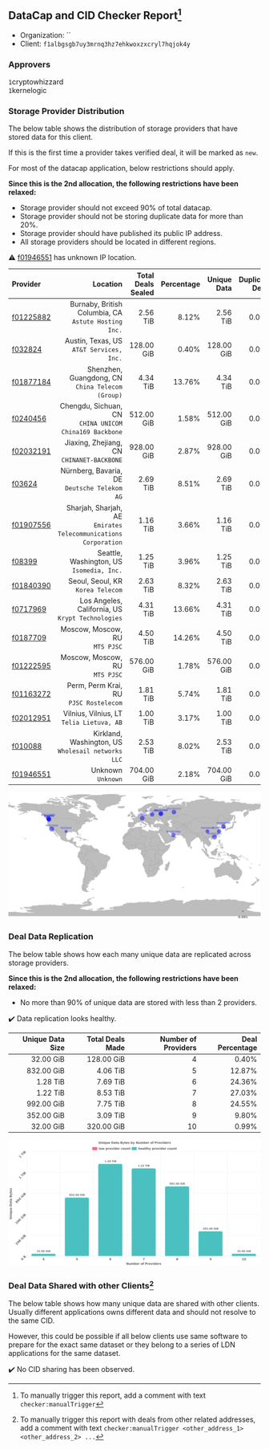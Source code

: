 ## DataCap and CID Checker Report[^1]
 - Organization: ``
 - Client: `f1albgsgb7uy3mrnq3hz7ehkwoxzxcryl7hqjok4y`
### Approvers
`1`cryptowhizzard<br/>`1`kernelogic

### Storage Provider Distribution
The below table shows the distribution of storage providers that have stored data for this client.

If this is the first time a provider takes verified deal, it will be marked as `new`.

For most of the datacap application, below restrictions should apply.

**Since this is the 2nd allocation, the following restrictions have been relaxed:**
 - Storage provider should not exceed 90% of total datacap.
 - Storage provider should not be storing duplicate data for more than 20%.
 - Storage provider should have published its public IP address.
 - All storage providers should be located in different regions.

⚠️ [f01946551](https://filfox.info/en/address/f01946551) has unknown IP location.

| Provider                                              |                                                           Location | Total Deals Sealed | Percentage | Unique Data | Duplicate Deals |
| :---------------------------------------------------- | -----------------------------------------------------------------: | -----------------: | ---------: | ----------: | --------------: |
| [f01225882](https://filfox.info/en/address/f01225882) |            Burnaby, British Columbia, CA<br/>`Astute Hosting Inc.` |           2.56 TiB |      8.12% |    2.56 TiB |           0.00% |
| [f032824](https://filfox.info/en/address/f032824)     |                        Austin, Texas, US<br/>`AT&T Services, Inc.` |         128.00 GiB |      0.40% |  128.00 GiB |           0.00% |
| [f01877184](https://filfox.info/en/address/f01877184) |                Shenzhen, Guangdong, CN<br/>`China Telecom (Group)` |           4.34 TiB |     13.76% |    4.34 TiB |           0.00% |
| [f0240456](https://filfox.info/en/address/f0240456)   |          Chengdu, Sichuan, CN<br/>`CHINA UNICOM China169 Backbone` |         512.00 GiB |      1.58% |  512.00 GiB |           0.00% |
| [f02032191](https://filfox.info/en/address/f02032191) |                      Jiaxing, Zhejiang, CN<br/>`CHINANET-BACKBONE` |         928.00 GiB |      2.87% |  928.00 GiB |           0.00% |
| [f03624](https://filfox.info/en/address/f03624)       |                    Nürnberg, Bavaria, DE<br/>`Deutsche Telekom AG` |           2.69 TiB |      8.51% |    2.69 TiB |           0.00% |
| [f01907556](https://filfox.info/en/address/f01907556) | Sharjah, Sharjah, AE<br/>`Emirates Telecommunications Corporation` |           1.16 TiB |      3.66% |    1.16 TiB |           0.00% |
| [f08399](https://filfox.info/en/address/f08399)       |                       Seattle, Washington, US<br/>`Isomedia, Inc.` |           1.25 TiB |      3.96% |    1.25 TiB |           0.00% |
| [f01840390](https://filfox.info/en/address/f01840390) |                               Seoul, Seoul, KR<br/>`Korea Telecom` |           2.63 TiB |      8.32% |    2.63 TiB |           0.00% |
| [f0717969](https://filfox.info/en/address/f0717969)   |               Los Angeles, California, US<br/>`Krypt Technologies` |           4.31 TiB |     13.66% |    4.31 TiB |           0.00% |
| [f0187709](https://filfox.info/en/address/f0187709)   |                                  Moscow, Moscow, RU<br/>`MTS PJSC` |           4.50 TiB |     14.26% |    4.50 TiB |           0.00% |
| [f01222595](https://filfox.info/en/address/f01222595) |                                  Moscow, Moscow, RU<br/>`MTS PJSC` |         576.00 GiB |      1.78% |  576.00 GiB |           0.00% |
| [f01163272](https://filfox.info/en/address/f01163272) |                          Perm, Perm Krai, RU<br/>`PJSC Rostelecom` |           1.81 TiB |      5.74% |    1.81 TiB |           0.00% |
| [f02012951](https://filfox.info/en/address/f02012951) |                       Vilnius, Vilnius, LT<br/>`Telia Lietuva, AB` |           1.00 TiB |      3.17% |    1.00 TiB |           0.00% |
| [f010088](https://filfox.info/en/address/f010088)     |              Kirkland, Washington, US<br/>`Wholesail networks LLC` |           2.53 TiB |      8.02% |    2.53 TiB |           0.00% |
| [f01946551](https://filfox.info/en/address/f01946551) |                                              Unknown<br/>`Unknown` |         704.00 GiB |      2.18% |  704.00 GiB |           0.00% |

<img src="https://raw.githubusercontent.com/data-preservation-programs/filplus-checker-assets/main/filecoin-project/filecoin-plus-large-datasets/issues/1604/1677673754763.png"/>

### Deal Data Replication
The below table shows how each many unique data are replicated across storage providers.


**Since this is the 2nd allocation, the following restrictions have been relaxed:**
- No more than 90% of unique data are stored with less than 2 providers.

✔️ Data replication looks healthy.

| Unique Data Size | Total Deals Made | Number of Providers | Deal Percentage |
| ---------------: | ---------------: | ------------------: | --------------: |
|        32.00 GiB |       128.00 GiB |                   4 |           0.40% |
|       832.00 GiB |         4.06 TiB |                   5 |          12.87% |
|         1.28 TiB |         7.69 TiB |                   6 |          24.36% |
|         1.22 TiB |         8.53 TiB |                   7 |          27.03% |
|       992.00 GiB |         7.75 TiB |                   8 |          24.55% |
|       352.00 GiB |         3.09 TiB |                   9 |           9.80% |
|        32.00 GiB |       320.00 GiB |                  10 |           0.99% |

<img src="https://raw.githubusercontent.com/data-preservation-programs/filplus-checker-assets/main/filecoin-project/filecoin-plus-large-datasets/issues/1604/1677673755422.png"/>

### Deal Data Shared with other Clients[^3]
The below table shows how many unique data are shared with other clients.
Usually different applications owns different data and should not resolve to the same CID.

However, this could be possible if all below clients use same software to prepare for the exact same dataset or they belong to a series of LDN applications for the same dataset.

✔️ No CID sharing has been observed.

[^1]: To manually trigger this report, add a comment with text `checker:manualTrigger`

[^2]: Deals from those addresses are combined into this report as they are specified with `checker:manualTrigger`

[^3]: To manually trigger this report with deals from other related addresses, add a comment with text `checker:manualTrigger <other_address_1> <other_address_2> ...`
